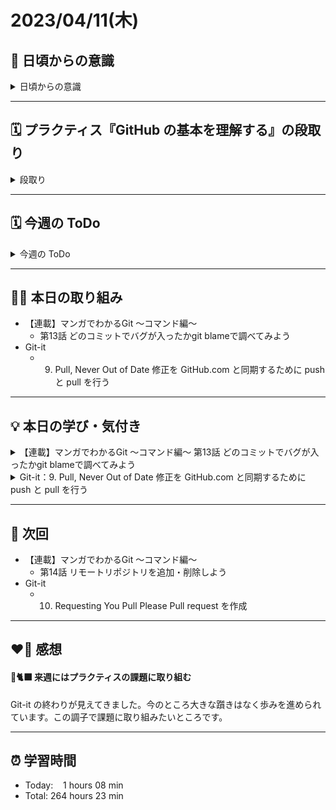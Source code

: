 # 2023/04/11(木)
## 🕺 日頃からの意識
<details><summary>日頃からの意識</summary> 
  
- 成長スピードを早めよう。
- 自分の考えや気持ちを簡潔に言語化したり、相手にわかりやすく伝える話し方ができるようになろう。
- 心と身体の状態を把握しながら行動しよう。
- 腕立て・スクワット・腹筋・ストレッチを継続しよう。
- 説明文をよく読もう。ここでの「読む」は内容を認識・把握すること。
- 体調の回復に努めて、行動の範囲を元に戻そう。
- Git & GitHub とお友達になろう。
- 5月の RubyKaigi までにプラクティスを Ruby まで進めよう。

</details>

---


## 🗓️ プラクティス『GitHub の基本を理解する』の段取り
<details><summary>段取り</summary>
  
- [x] ~~各参考ページを確認~~
  - [x] ~~[こちらの日報](https://bootcamp.fjord.jp/reports/24447#comment_48036)~~
  - [x] ~~[こちらの issue](https://github.com/jlord/patchwork/issues/27932)~~
  - [x] ~~[GitHubを使ってみよう！導入と簡単な流れ、よく使うコマンドなど](https://wp.yat-net.com/?p=3874)~~
  - [x] ~~[git pull と git pull –rebase の違いって？図を交えて説明します！](https://kray.jp/blog/git-pull-rebase/)~~
  - [x] ~~[初心者でも分かる！git rebaseの使い方を解説します](https://liginc.co.jp/web/tool/79390)~~
  - [x] ~~[「今度こそ理解する Git reset」 （LT会での masuyama13さんの発表 ）](https://speakerdeck.com/masuyama13/git-reset-200822)~~
  - [x] ~~[tigを入れておくと便利。](https://qiita.com/suino/items/b0dae7e00bd7165f79ea)~~
  - [x] ~~[gitignore_globalでgit管理するファイルをグローバルで設定する](https://qiita.com/miyarappo/items/66d6212d312a68fa3b99)~~
  - [x] ~~[GitHub、これから作成するリポジトリのデフォルトブランチ名が「main」に。「master」から「main」へ変更 － Publickey](https://www.publickey1.jp/blog/20/githubmainmastermain.html)~~
  - [x] ~~[自分がGitHubへプッシュしたのにコミットのアイコンが自分じゃない - Just do IT](https://k-koh.hatenablog.com/entry/2020/02/01/160119)~~
- [x] Git-it に取り組む
- [ ] 提出物の作成
- [ ] 提出物の提出

</details>

---


## 🗓️ 今週の ToDo
<details><summary>今週の ToDo</summary>

- [x] Git-it に取り組む
  - [x] ~~1. Get Git Git をインストールして設定をする~~
  - [x] ~~2. Repository ローカルの repository を作成~~
  - [x] ~~3. Commit to it ステータスを確認して、コンテンツを追加してcommitをする~~
  - [x] ~~4. GitHubbin GitHub のアカウントを作成~~
  - [x] ~~5. Remote Control ローカルの repository を GitHub.com の repository に接続~~
  - [x] 6. Forks and Clones オープンソースの repository を fork して clone する
  - [x] 7. Branches aren't just for Birds 新機能・修正のために branch を作成
  - [x] 8. It's a Small World Collaborator を追加して作業を同期する
  - [x] 9. Pull, Never Out of Date 修正を GitHub.com と同期するために push と pull を行う
  - [ ] 10. Requesting You Pull Please Pull request を作成
  - [ ] 11. Merge Tada Branch を merge して delete(削除)する
- [x] ~~ターミナルからリモートリポジトリを push できるようにする~~
- [x] 「マンガでわかるGit」
   - [x] ~~第1話 リポジトリを作ってコミットしてみよう~~
   - [x] ~~第2話 ブランチとは？ポインタってどういう意味？作成・確認・切り替え方法~~
   - [x] 第3話 マージの仕組みを見てみよう
   - [x] 第4話 コンフリクトは怖くない！解決方法
   - [x] 第5話 プッシュ済みのコミットを取り消したい！リバートの使い方
   - [x] 第6話 git reset 3種類をどこよりもわかりやすい図解で解説！
   - [x] 第7話 間違えて reset しちゃった？git reflogで元どおり
   - [x] 第8話 switchとrestoreを使ってみよう
   - [x] 第9話 git diff で差分を確認！
   - [x] 第10話 git cherry-pick でいいとこ取り！
   - [x] 第11話 git stash でコミットしたくないファイルを一時退避！
   - [x] 第12話 git grepと普通のgrepってどう違うの？
   - [x] 第13話 どのコミットでバグが入ったかgit blameで調べてみよう
   - [ ] 第14話 リモートリポジトリを追加・削除しよう
   - [ ] 第15話 エイリアスを設定してコマンドを短縮しよう
   - [ ] 第16話　Gitユーザー名とメールアドレスをリポジトリごとに変更したい
   - [ ] 第17話 ローカルリポジトリに残ってしまうリモート追跡ブランチを一気に削除する prune オプション
   - [ ] 第18話 便利なgit tagの使い方！コミットにタグをつけて管理しやすくしよう
   - [ ] 第19話　detached HEAD 状態って何？ブランチがない状態を解決する方法

</details>

---


## ✍🏻 本日の取り組み
- 【連載】マンガでわかるGit ～コマンド編～
   - 第13話 どのコミットでバグが入ったかgit blameで調べてみよう
- Git-it
  - 9. Pull, Never Out of Date 修正を GitHub.com と同期するために push と pull を行う
---


## 💡 本日の学び・気付き
<details><summary>【連載】マンガでわかるGit ～コマンド編～ 第13話 どのコミットでバグが入ったかgit blameで調べてみよう</summary>

### git blame の使い方
- blame：をとがめる。非難する。AをBのせいにする。
- `git blame`とは特定のファイルの各行が誰によって、いつ編集されたかを表示するためのコマンド。このコマンドはCodeの変更履歴を追跡する際やバグの原因を特定する際に役に立つ。
`git blame [ファイル名]`
- Git リポジトリ直下にあるファイルを調べたい場合
   - 例）リポジトリ直下にある「config.yml」というファイルを調べる
`git blame config.yml`
- 階層がある場合
   - 例）appフォルダの中にある「app.component.ts」というファイルを調べる
`git blame src/app/app.component.ts`

</details>

<details><summary>Git-it：9. Pull, Never Out of Date 修正を GitHub.com と同期するために push と pull を行う</summary>
  
### リモートからの Pull
もし誰かと一緒に作業していて、ファイルを最新に保ちたいという状況になった時には、pullすることで変更を取り込むことができる。

- 'origin'という名前のGitHub上のリモートサーバをPullして、Reporobotが'add-'ブランチに対して何か変更をしてないか確認する。
`git pull origin add-YSWEngineer`
- 変更された内容を確認するには VS Code の場合、ターミナルで`code <FILENAME>`を入力すると VS Code 内で指定したファイルが開き中身を確認することができる。

</details>

---


## 📍 次回
- 【連載】マンガでわかるGit ～コマンド編～
   - 第14話 リモートリポジトリを追加・削除しよう
- Git-it
   - 10. Requesting You Pull Please Pull request を作成

---


## ❤️‍🔥 感想
#### 🐙🐈‍⬛ 来週にはプラクティスの課題に取り組む
Git-it の終わりが見えてきました。今のところ大きな躓きはなく歩みを進められています。この調子で課題に取り組みたいところです。


---

## ⏰ 学習時間
- Today:&nbsp;&nbsp;&nbsp; 1 hours 08 min
- Total: 264 hours 23 min
